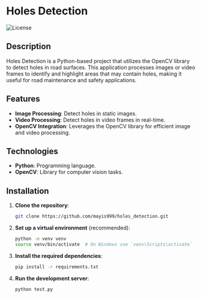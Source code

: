 # Holes Detection

![License](https://img.shields.io/badge/license-MIT-blue.svg)

## Description

Holes Detection is a Python-based project that utilizes the OpenCV library to detect holes in road surfaces. This application processes images or video frames to identify and highlight areas that may contain holes, making it useful for road maintenance and safety applications.

## Features

- **Image Processing**: Detect holes in static images.
- **Video Processing**: Detect holes in video frames in real-time.
- **OpenCV Integration**: Leverages the OpenCV library for efficient image and video processing.

## Technologies

- **Python**: Programming language.
- **OpenCV**: Library for computer vision tasks.

## Installation

1. **Clone the repository**:
    ```bash
    git clone https://github.com/mayis999/holes_detection.git
    ```
2. **Set up a virtual environment** (recommended):
    ```bash
    python -m venv venv
    source venv/bin/activate  # On Windows use `venv\Scripts\activate`
    ```
3. **Install the required dependencies**:
    ```bash
    pip install -r requirements.txt
    ```
4. **Run the development server**:
    ```bash
    python test.py
    ```